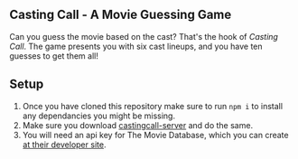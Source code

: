 ## Casting Call - A Movie Guessing Game

Can you guess the movie based on the cast?  That's the hook of _Casting Call_.  The game presents you with six cast lineups, and you have ten guesses to get them all!

## Setup

1. Once you have cloned this repository make sure to run `npm i` to install any dependancies you might be missing. 
2. Make sure you download [castingcall-server](https://github.com/matthewcsimpson/castingcall-server) and do the same. 
3. You will need an api key for The Movie Database, which you can create [at their developer site](https://www.themoviedb.org/documentation/api). 
